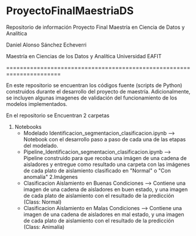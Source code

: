 # ProyectoFinalMaestriaDS
Repositorio de información Proyecto Final Maestría en Ciencia de Datos y Analítica


Daniel Alonso Sánchez Echeverri

Maestría en Ciencias de los Datos y Analítica
Universidad EAFIT

======================================================================

En este repositorio se encuentran los códigos fuente (scripts de Python) construidos durante el desarrollo del proyecto de maestría.
Adicionalmente, se incluyen algunas imagenes de validación del funcionamiento de los modelos implementados.

En el repositorio se Encuentran 2 carpetas

1. Notebooks
     - Modelado Identificacion_segmentacion_clasificacion.ipynb --> Notebook con el desarrollo paso a paso de cada una de las etapas del modelado.
     - Pipeline_Identificacion_segmentacion_clasificacion.ipynb --> Pipeline construido para que recoba una imágen de una cadena de aisladores y entregue como resultado una carpeta con las imágenes de cada plato de aislamiento clasificado en "Normal" o "Con anomalía"
2.Imágenes
     - Clasificacion Aislamiento en Buenas Condiciones --> Contiene una imagen de una cadena de aisladores en buen estado, y una imagen de cada plato de aislamiento con el resultado de la predicción (Class: Normal)
     - Clasificacion Aislamiento en Malas Condiciones --> Contiene una imagen de una cadena de aisladores en mal estado, y una imagen de cada plato de aislamiento con el resultado de la predicción (Class: Animalía)
